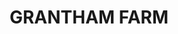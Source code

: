 ---
lastmod: '2025-04-06T06:05:20+00:00'
latitude: -33.672237
layout: suburb
longitude: 150.79576
postcode: '2765'
state: NSW
title: GRANTHAM FARM
url: /nsw/grantham-farm/
---